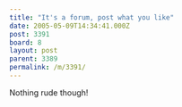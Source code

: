 ```yaml
---
title: "It's a forum, post what you like"
date: 2005-05-09T14:34:41.000Z
post: 3391
board: 8
layout: post
parent: 3389
permalink: /m/3391/
---
```

Nothing rude though!
